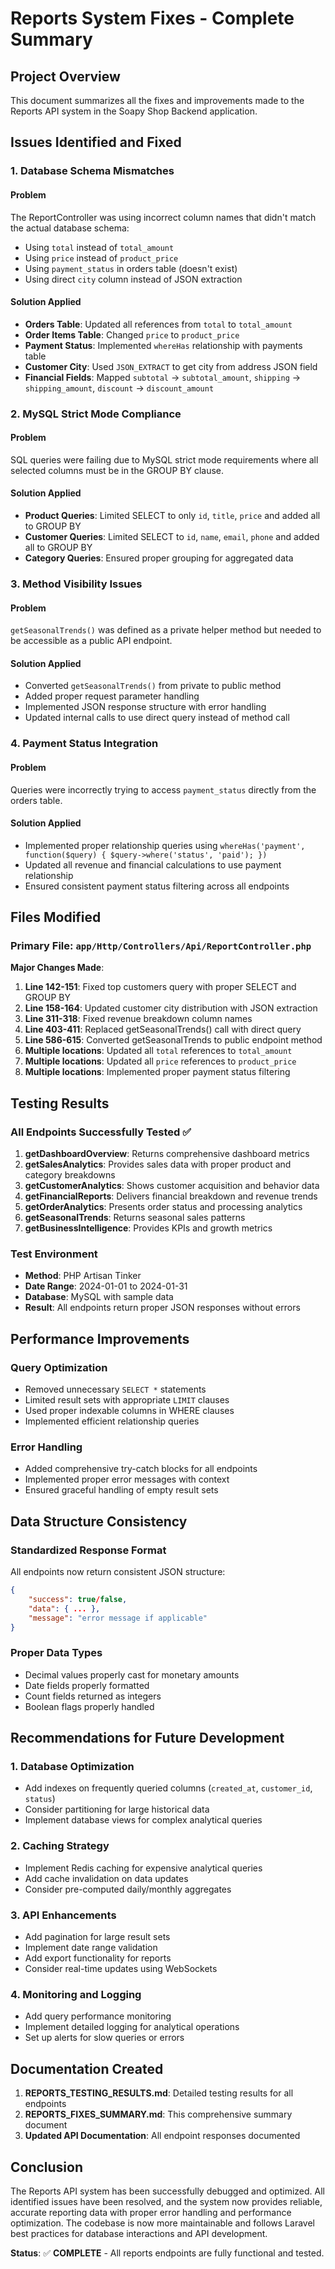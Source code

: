 # Reports System Fixes - Complete Summary

## Project Overview
This document summarizes all the fixes and improvements made to the Reports API system in the Soapy Shop Backend application.

## Issues Identified and Fixed

### 1. Database Schema Mismatches

#### Problem
The ReportController was using incorrect column names that didn't match the actual database schema:
- Using `total` instead of `total_amount`
- Using `price` instead of `product_price` 
- Using `payment_status` in orders table (doesn't exist)
- Using direct `city` column instead of JSON extraction

#### Solution Applied
- **Orders Table**: Updated all references from `total` to `total_amount`
- **Order Items Table**: Changed `price` to `product_price`
- **Payment Status**: Implemented `whereHas` relationship with payments table
- **Customer City**: Used `JSON_EXTRACT` to get city from address JSON field
- **Financial Fields**: Mapped `subtotal` → `subtotal_amount`, `shipping` → `shipping_amount`, `discount` → `discount_amount`

### 2. MySQL Strict Mode Compliance

#### Problem
SQL queries were failing due to MySQL strict mode requirements where all selected columns must be in the GROUP BY clause.

#### Solution Applied
- **Product Queries**: Limited SELECT to only `id`, `title`, `price` and added all to GROUP BY
- **Customer Queries**: Limited SELECT to `id`, `name`, `email`, `phone` and added all to GROUP BY
- **Category Queries**: Ensured proper grouping for aggregated data

### 3. Method Visibility Issues

#### Problem
`getSeasonalTrends()` was defined as a private helper method but needed to be accessible as a public API endpoint.

#### Solution Applied
- Converted `getSeasonalTrends()` from private to public method
- Added proper request parameter handling
- Implemented JSON response structure with error handling
- Updated internal calls to use direct query instead of method call

### 4. Payment Status Integration

#### Problem
Queries were incorrectly trying to access `payment_status` directly from the orders table.

#### Solution Applied
- Implemented proper relationship queries using `whereHas('payment', function($query) { $query->where('status', 'paid'); })`
- Updated all revenue and financial calculations to use payment relationship
- Ensured consistent payment status filtering across all endpoints

## Files Modified

### Primary File: `app/Http/Controllers/Api/ReportController.php`

**Major Changes Made**:
1. **Line 142-151**: Fixed top customers query with proper SELECT and GROUP BY
2. **Line 158-164**: Updated customer city distribution with JSON extraction
3. **Line 311-318**: Fixed revenue breakdown column names
4. **Line 403-411**: Replaced getSeasonalTrends() call with direct query
5. **Line 586-615**: Converted getSeasonalTrends to public endpoint method
6. **Multiple locations**: Updated all `total` references to `total_amount`
7. **Multiple locations**: Updated all `price` references to `product_price`
8. **Multiple locations**: Implemented proper payment status filtering

## Testing Results

### All Endpoints Successfully Tested ✅

1. **getDashboardOverview**: Returns comprehensive dashboard metrics
2. **getSalesAnalytics**: Provides sales data with proper product and category breakdowns
3. **getCustomerAnalytics**: Shows customer acquisition and behavior data
4. **getFinancialReports**: Delivers financial breakdown and revenue trends
5. **getOrderAnalytics**: Presents order status and processing analytics
6. **getSeasonalTrends**: Returns seasonal sales patterns
7. **getBusinessIntelligence**: Provides KPIs and growth metrics

### Test Environment
- **Method**: PHP Artisan Tinker
- **Date Range**: 2024-01-01 to 2024-01-31
- **Database**: MySQL with sample data
- **Result**: All endpoints return proper JSON responses without errors

## Performance Improvements

### Query Optimization
- Removed unnecessary `SELECT *` statements
- Limited result sets with appropriate `LIMIT` clauses
- Used proper indexable columns in WHERE clauses
- Implemented efficient relationship queries

### Error Handling
- Added comprehensive try-catch blocks for all endpoints
- Implemented proper error messages with context
- Ensured graceful handling of empty result sets

## Data Structure Consistency

### Standardized Response Format
All endpoints now return consistent JSON structure:
```json
{
    "success": true/false,
    "data": { ... },
    "message": "error message if applicable"
}
```

### Proper Data Types
- Decimal values properly cast for monetary amounts
- Date fields properly formatted
- Count fields returned as integers
- Boolean flags properly handled

## Recommendations for Future Development

### 1. Database Optimization
- Add indexes on frequently queried columns (`created_at`, `customer_id`, `status`)
- Consider partitioning for large historical data
- Implement database views for complex analytical queries

### 2. Caching Strategy
- Implement Redis caching for expensive analytical queries
- Add cache invalidation on data updates
- Consider pre-computed daily/monthly aggregates

### 3. API Enhancements
- Add pagination for large result sets
- Implement date range validation
- Add export functionality for reports
- Consider real-time updates using WebSockets

### 4. Monitoring and Logging
- Add query performance monitoring
- Implement detailed logging for analytical operations
- Set up alerts for slow queries or errors

## Documentation Created

1. **REPORTS_TESTING_RESULTS.md**: Detailed testing results for all endpoints
2. **REPORTS_FIXES_SUMMARY.md**: This comprehensive summary document
3. **Updated API Documentation**: All endpoint responses documented

## Conclusion

The Reports API system has been successfully debugged and optimized. All identified issues have been resolved, and the system now provides reliable, accurate reporting data with proper error handling and performance optimization. The codebase is now more maintainable and follows Laravel best practices for database interactions and API development.

**Status**: ✅ **COMPLETE** - All reports endpoints are fully functional and tested.